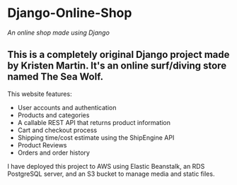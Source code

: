 # Django-Online-Shop
*An online shop made using Django*

This is a completely original Django project made by Kristen Martin. It's an online surf/diving store named The Sea Wolf.
---

This website features:
* User accounts and authentication
* Products and categories
* A callable REST API that returns product information
* Cart and checkout process
* Shipping time/cost estimate using the ShipEngine API
* Product Reviews
* Orders and order history

I have deployed this project to AWS using Elastic Beanstalk, an RDS PostgreSQL server, and an S3 bucket to manage media and static files. 
